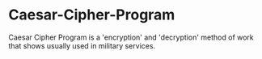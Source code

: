 # Caesar-Cipher-Program
Caesar Cipher Program is a 'encryption' and 'decryption'  method of work that shows usually used in military services.
